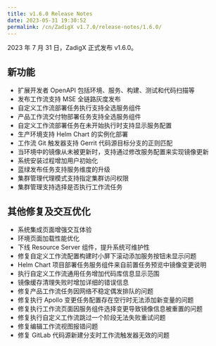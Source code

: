 ```yaml
---
title: v1.6.0 Release Notes
date: 2023-05-31 19:30:52
permalink: /cn/ZadigX v1.7.0/release-notes/1.6.0/
---
```


2023 年 7 月 31 日，ZadigX 正式发布 v1.6.0。

## 新功能


- 扩展开发者 OpenAPI 包括环境、服务、构建、测试和代码扫描等
- 发布工作流支持 MSE 全链路灰度发布
- 自定义工作流部署任务执行支持全选服务组件
- 产品工作流交付物部署任务支持全选服务组件
- 自定义工作流部署任务在未开始执行时支持显示服务配置
- 生产环境支持 Helm Chart 的实例化部署
- 工作流 Git 触发器支持 Gerrit 代码源目标分支的正则匹配
- 当环境中的镜像从未被更新时，支持通过修改服务配置来实现镜像更新
- 系统安装过程增加用户初始化
- 蓝绿发布任务支持服务维度的升级
- 集群管理代理模式支持指定集群访问权限 
- 集群管理支持选择是否执行工作流任务 

## 其他修复及交互优化

- 系统集成页面增强交互体验
- 环境页面加载性能优化
- 下线 Resource Server 组件，提升系统可维护性
- 修复自定义工作流配置构建时小屏下滚动添加服务按钮未显示问题
- Helm Chart 项目部署任务服务组件来自前置任务预览中镜像变更说明
- 执行自定义工作流通用任务增加代码库信息显示范围
- 镜像缓存清理失败时增加详细的错误信息
- 修复产品工作流任务因网络不稳定偶发排队的问题
- 修复执行 Apollo 变更任务配置存在空行时无法添加新变量的问题
- 修复执行工作流页面因服务组件选择变更导致镜像信息被重置的问题
- 修复执行自定义工作流跳过一个阶段无法失败重试问题
- 修复编辑工作流视图报错问题
- 修复 GitLab 代码源新建分支时工作流触发器无效的问题

<!-- ## 业务变更声明
TODO：OpenAPI 的字段变更说明
TODO：下线 Resource Server 组件，挂接集群中的 resource-server 不想看到的话手动删除即可
-->
